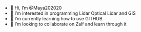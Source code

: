 - 👋 Hi, I’m @Maya202020
- 👀 I’m interested in programming Lidar Optical Lidar and GIS 
- 🌱 I’m currently learning how to use GITHUB 
- 💞️ I’m looking to collaborate on Zalf and learn through it 
  

<!---
Maya202020/Maya202020 is a ✨ special ✨ repository because its `README.md` (this file) appears on your GitHub profile.
You can click the Preview link to take a look at your changes.
--->
